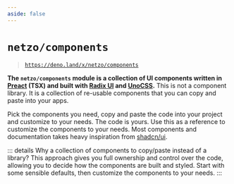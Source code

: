 ```yaml
---
aside: false
---
```


<script setup>
import SectionDocsCards from '@theme/components/sections/SectionDocsCards.vue'
import en from '~/locales/en.js'
</script>

# `netzo/components`

> [`https://deno.land/x/netzo/components`](https://deno.land/x/netzo/components)

**The `netzo/components` module is a collection of UI components written in [Preact](https://preactjs.com/) (TSX) and built with [Radix UI](https://www.radix-ui.com/) and [UnoCSS](https://unocss.dev/).** This is not a component library. It is a collection of re-usable components that you can copy and paste into your apps.

Pick the components you need, copy and paste the code into your project and customize to your needs. The code is yours. Use this as a reference to customize the components to your needs. Most components and documentation takes heavy inspiration from [shadcn/ui](https://ui.shadcn.com/).

::: details Why a collection of components to copy/paste instead of a library?
This approach gives you full ownership and control over the code, allowing you to decide how the components are built and styled. Start with some sensible defaults, then customize the components to your needs.
:::

<!-- NOTE: pass in 'compact' prop if using with `aside: false` -->
<!-- NOTE: could split into H3 groups via `en.components.filter(...)` -->
<SectionDocsCards :items="en.components" compact>
  <template #image="{ icon, src, title }">
    <div
      class="mt-5 ml-4 w-14 h-14"
      :class="icon"
    />
  </template>
</SectionDocsCards>